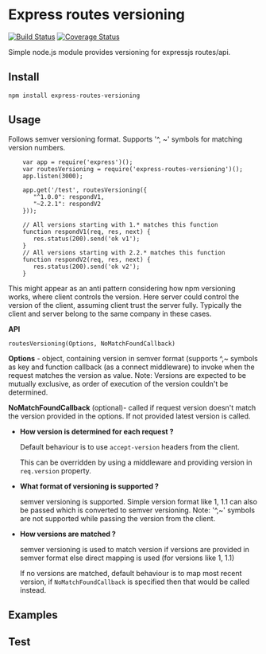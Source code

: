 # Express routes versioning

[![Build Status](https://travis-ci.org/Prasanna-sr/express-routes-versioning.svg?branch=master)](https://travis-ci.org/Prasanna-sr/express-routes-versioning) [![Coverage Status](https://coveralls.io/repos/github/Prasanna-sr/express-routes-versioning/badge.svg?branch=master)](https://coveralls.io/github/Prasanna-sr/express-routes-versioning?branch=master)


Simple node.js module provides versioning for expressjs routes/api.

## Install
`npm install express-routes-versioning`

## Usage

Follows semver versioning format. Supports '^, ~' symbols for matching version numbers.

```
    var app = require('express')();
    var routesVersioning = require('express-routes-versioning')();
    app.listen(3000);

    app.get('/test', routesVersioning({
       "^1.0.0": respondV1,
       "~2.2.1": respondV2
    }));

    // All versions starting with 1.* matches this function
    function respondV1(req, res, next) {
       res.status(200).send('ok v1');
    }
    // All versions starting with 2.2.* matches this function
    function respondV2(req, res, next) {
       res.status(200).send('ok v2');
    }
```
This might appear as an anti pattern considering how npm versioning works, where client controls the version. Here server could control the version of the client, assuming client trust the server fully. Typically the client and server belong to the same company in these cases.

**API**

`routesVersioning(Options, NoMatchFoundCallback)`

**Options** - object, containing version in semver format (supports ^,~ symbols as key and function callback (as a connect middleware) to invoke when the request matches the version as value. Note: Versions are expected to be mutually exclusive, as order of execution of the version couldn't be determined.

**NoMatchFoundCallback** (optional)- called if request version doesn't match the version provided in the options. If not provided latest version is called.
- **How version is determined for each request ?**

    Default behaviour is to use `accept-version` headers from the client.

    This can be overridden by using a middleware and providing version in `req.version` property.

- **What format of versioning is supported ?**

    semver versioning is supported. Simple version format like 1, 1.1 can also be passed which is converted to semver versioning.
    Note: '^,~' symbols are not supported while passing the version from the client.

- **How versions are matched ?**

    semver versioning is used to match version if versions are provided in semver format else direct mapping is used (for versions like 1, 1.1)

    If no versions are matched, default behaviour is to map most recent version, if `NoMatchFoundCallback` is specified then that would be called instead.

## Examples
## Test
